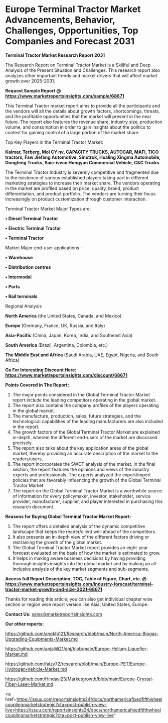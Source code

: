# Europe Terminal Tractor Market Advancements, Behavior, Challenges, Opportunities, Top Companies and Forecast 2031

<strong>Terminal Tractor Market Research Report 2031</strong>

The Research Report on Terminal Tractor Market is a Skillful and Deep Analysis of the Present Situation and Challenges. This research report also analyzes other important trends and market drivers that will affect market growth over 2025-2031.

<strong>Request Sample Report @ <a href=https://www.marketreportsinsights.com/sample/68671>https://www.marketreportsinsights.com/sample/68671</a></strong>

This Terminal Tractor market report aims to provide all the participants and the vendors will all the details about growth factors, shortcomings, threats, and the profitable opportunities that the market will present in the near future. The report also features the revenue share, industry size, production volume, and consumption in order to gain insights about the politics to contest for gaining control of a large portion of the market share.

Top Key Players in the Terminal Tractor Market:

<strong>Kalmar, Terberg, Mol CY nv, CAPACITY TRUCKS, AUTOCAR, MAFI, TICO tractors, Faw Jiefang Automotive, Sinotruk, Hualing Xingma Automobile, Dongfeng Trucks, Saic-iveco Hongyan Commercial Vehicle, C&C Trucks</strong>

The Terminal Tractor Industry is severely competitive and fragmented due to the existence of various established players taking part in different marketing strategies to increase their market share. The vendors operating in the market are profiled based on price, quality, brand, product differentiation, and product portfolio. The vendors are turning their focus increasingly on product customization through customer interaction.

Terminal Tractor Market Major Types are:

<strong>• Diesel Terminal Tractor

• Electric Terminal Tractor

• Terminal Tractor</strong>

Market Major end-user applications :

<strong>• Warehouse

• Distribution centres

• Intermodal

• Ports

• Rail terminals</strong>

Regional Analysis

</u><strong><b>North America</b></strong> (the United States, Canada, and Mexico)

<strong><b>Europe </b></strong>(Germany, France, UK, Russia, and Italy)

<strong><b>Asia-Pacific</b></strong> (China, Japan, Korea, India, and Southeast Asia)

<strong><b>South America</b></strong> (Brazil, Argentina, Colombia, etc.)

<strong><b>The Middle East and Africa</b></strong> (Saudi Arabia, UAE, Egypt, Nigeria, and South Africa)

<strong>Go For Interesting Discount Here: <a href=https://www.marketreportsinsights.com/discount/68671>https://www.marketreportsinsights.com/discount/68671</a></strong>

<strong>Points Covered in The Report:</strong>
<ol>
  <li>The major points considered in the Global Terminal Tractor Market report include the leading competitors operating in the global market.</li>
  <li>The report also contains the company profiles of the players operating in the global market.</li>
  <li>The manufacture, production, sales, future strategies, and the technological capabilities of the leading manufacturers are also included in the report.</li>
  <li>The growth factors of the Global Terminal Tractor Market are explained in-depth, wherein the different end-users of the market are discussed precisely.</li>
  <li>The report also talks about the key application areas of the global market, thereby providing an accurate description of the market to the readers/users.</li>
  <li>The report incorporates the SWOT analysis of the market. In the final section, the report features the opinions and views of the industry experts and professionals. The experts analyzed the export/import policies that are favorably influencing the growth of the Global Terminal Tractor Market.</li>
  <li>The report on the Global Terminal Tractor Market is a worthwhile source of information for every policymaker, investor, stakeholder, service provider, manufacturer, supplier, and player interested in purchasing this research document.</li>
</ol>
<strong>Reasons for Buying Global Terminal Tractor Market Report:</strong>

<ol>
  <li>The report offers a detailed analysis of the dynamic competitive landscape that keeps the reader/client well ahead of the competitors.</li>
  <li>It also presents an in-depth view of the different factors driving or restraining the growth of the global market.</li>
  <li>The Global Terminal Tractor Market report provides an eight-year forecast evaluated on the basis of how the market is estimated to grow.</li>
  <li>It helps in making aware business decisions by having providing thorough insights insights into the global market and by making an all-inclusive analysis of the key market segments and sub-segments.</li>
</ol>
<strong>Access full Report Description, TOC, Table of Figure, Chart, etc. @ <a href=https://www.marketreportsinsights.com/industry-forecast/terminal-tractor-market-growth-and-size-2021-68671>https://www.marketreportsinsights.com/industry-forecast/terminal-tractor-market-growth-and-size-2021-68671</a></strong>


Thanks for reading this article; you can also get individual chapter wise section or region wise report version like Asia, United States, Europe.

<strong>Contact Us:</strong>
sales@marketreportsinsights.com

<strong>Our other reports:</strong>

<a href=https://github.com/anokhi121/Research/blob/main/North-America-Biogas-Upgrading-Equipments-Market.md>https://github.com/anokhi121/Research/blob/main/North-America-Biogas-Upgrading-Equipments-Market.md</a>

<a href=https://github.com/anjaliiii21/anj/blob/main/Europe-Helium-Liquefier-Market.md>https://github.com/anjaliiii21/anj/blob/main/Europe-Helium-Liquefier-Market.md</a>

<a href=https://github.com/faizy72/research/blob/main/Europe-PET/Europe-Hydrogen-Vehicle-Market.md>https://github.com/faizy72/research/blob/main/Europe-PET/Europe-Hydrogen-Vehicle-Market.md</a>

<a href=https://github.com/Hindavi23/Marketgrowth/blob/main/Europe-Crystal-Fiber-Laser-Market.md>https://github.com/Hindavi23/Marketgrowth/blob/main/Europe-Crystal-Fiber-Laser-Market.md</a>

<a href=https://issuu.com/reportsinsights24/docs/northamericafixedfifthwheelcouplingmarketstrategic?cta=post-publish-view-live>https://issuu.com/reportsinsights24/docs/northamericafixedfifthwheelcouplingmarketstrategic?cta=post-publish-view-live</a>"
